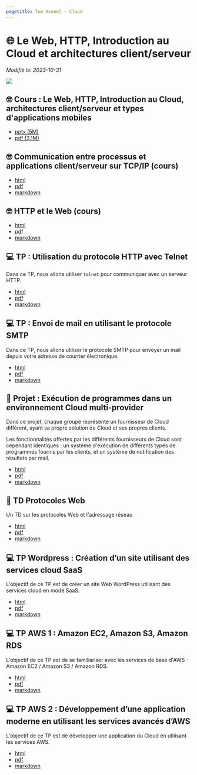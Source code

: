 ```yaml
---
pagetitle: Tom Avenel - Cloud
---
```


# 🌐 Le Web, HTTP, Introduction au Cloud et architectures client/serveur

_Modifié le: 2023-10-31_

![](/resources/images/cover/cloud.jpg)

## 🤓 Cours : Le Web, HTTP, Introduction au Cloud, architectures client/serveur et types d'applications mobiles

- [pptx (5M)](/cours/cloud/cours-cloud-web.pptx)
- [pdf (3.1M)](/cours/cloud/cours-cloud-web.pdf)

## 🤓 Communication entre processus et applications client/serveur sur TCP/IP (cours)

- [html](/cours/cloud/cours-client-serveur-tcp-ip.html)
- [pdf](/cours/cloud/cours-client-serveur-tcp-ip.pdf)
- [markdown](/cours/cloud/cours-client-serveur-tcp-ip.md)

## 🤓 HTTP et le Web (cours)

- [html](/cours/cloud/cours-http-web.html)
- [pdf](/cours/cloud/cours-http-web.pdf)
- [markdown](/cours/cloud/cours-http-web.md)

## 💻 TP : Utilisation du protocole HTTP avec Telnet

Dans ce TP, nous allons utiliser `telnet` pour communiquer avec un serveur HTTP.

- [html](/cours/cloud/exo-telnet_http.html)
- [pdf](/cours/cloud/exo-telnet_http.pdf)
- [markdown](/cours/cloud/exo-telnet_http.md)

## 💻 TP : Envoi de mail en utilisant le protocole SMTP

Dans ce TP, nous allons utiliser le protocole SMTP pour envoyer un mail depuis votre adresse de courrier électronique.

- [html](/cours/cloud/exo-smtp.html)
- [pdf](/cours/cloud/exo-smtp.pdf)
- [markdown](/cours/cloud/exo-smtp.md)

## 📌 Projet : Exécution de programmes dans un environnement Cloud multi-provider

Dans ce projet, chaque groupe représente un fournisseur de Cloud différent, ayant sa propre solution de Cloud et ses propres clients.

Les fonctionnalités offertes par les différents fournisseurs de Cloud sont cependant identiques : un système d'exécution de différents types de programmes fournis par les clients, et un système de notification des résultats par mail.

- [html](/cours/cloud/projet-multi-cloud.html)
- [pdf](/cours/cloud/projet-multi-cloud.pdf)
- [markdown](/cours/cloud/projet-multi-cloud.md)

## 📝 TD Protocoles Web

Un TD sur les protocoles Web et l'adressage réseau

- [html](/cours/cloud/protocoles-web-td.html)
- [pdf](/cours/cloud/protocoles-web-td.pdf)
- [markdown](/cours/cloud/protocoles-web-td.md)

## 💻 TP Wordpress : Création d’un site utilisant des services cloud SaaS

L'objectif de ce TP est de créer un site Web WordPress utilisant des services cloud en mode SaaS.

- [html](/cours/cloud/tp_wordpress.html)
- [pdf](/cours/cloud/tp_wordpress.pdf)
- [markdown](/cours/cloud/tp_wordpress.md)

## 💻 TP AWS 1 : Amazon EC2, Amazon S3, Amazon RDS

L'objectif de ce TP est de se familiariser avec les services de base d'AWS - Amazon EC2 / Amazon S3 / Amazon RDS.

- [html](/cours/cloud/tp_aws-1.html)
- [pdf](/cours/cloud/tp_aws-1.pdf)
- [markdown](/cours/cloud/tp_aws-1.md)

## 💻 TP AWS 2 : Développement d’une application moderne en utilisant les services avancés d’AWS

L'objectif de ce TP est de développer une application du Cloud en utilisant les services AWS.

- [html](/cours/cloud/tp_aws-2.html)
- [pdf](/cours/cloud/tp_aws-2.pdf)
- [markdown](/cours/cloud/tp_aws-2.md)

